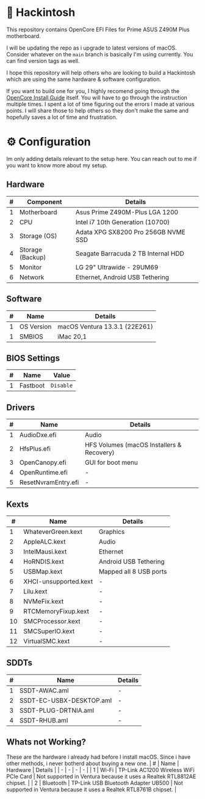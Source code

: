 #  Hackintosh
This repository contains OpenCore EFI Files for Prime ASUS Z490M Plus motherboard.

I will be updating the repo as i upgrade to latest versions of macOS. Consider whatever on the `main` branch is basically I'm using currently. You can find version tags as well.

I hope this repository will help others who are looking to build a Hackintosh which are using the same hardware & software configuration.

If you want to build one for you, I highly recomend going through the [OpenCore Install Guide](https://dortania.github.io/OpenCore-Install-Guide/) itself. You will have to go through the instruction multiple times. I spent a lot of time figuring out the errors I made at various points. I will share those to help others so they don't make the same and hopefully saves a lot of time and frustration.

# ⚙️ Configuration
Im only adding details relevant to the setup here. You can reach out to me if you want to know more about my setup.

## Hardware
| # | Component | Details |
| - | - | - |
| 1 | Motherboard | Asus Prime Z490M-Plus LGA 1200 |
| 2 | CPU | Intel i7 10th Generation (10700) |
| 3 | Storage (OS) | Adata XPG SX8200 Pro 256GB NVME SSD |
| 4 | Storage (Backup) | Seagate Barracuda 2 TB Internal HDD |
| 5 | Monitor | LG 29" Ultrawide - 29UM69 |
| 6 | Network | Ethernet, Android USB Tethering |

## Software
| # | Name | Details |
| - | - | - |
| 1 | OS Version | macOS Ventura 13.3.1 (22E261) |
| 1 | SMBIOS | iMac 20,1 |

## BIOS Settings
| # | Name | Value |
| - | - | - |
| 1 | Fastboot | `Disable` |

## Drivers
| # | Name | Details |
| - | - | - |
| 1 | AudioDxe.efi | Audio |
| 2 | HfsPlus.efi | HFS Volumes (macOS Installers & Recovery) |
| 3 | OpenCanopy.efi | GUI for boot menu |
| 4 | OpenRuntime.efi | - |
| 5 | ResetNvramEntry.efi | - |

## Kexts
| # | Name | Details |
| - | - | - |
| 1 | WhateverGreen.kext | Graphics |
| 2 | AppleALC.kext | Audio |
| 3 | IntelMausi.kext | Ethernet |
| 4 | HoRNDIS.kext | Android USB Tethering |
| 5 | USBMap.kext | Mapped all 8 USB ports |
| 6 | XHCI-unsupported.kext | - |
| 7 | Lilu.kext | - |
| 8 | NVMeFix.kext | - |
| 9 | RTCMemoryFixup.kext | - |
| 10 | SMCProcessor.kext | - |
| 11 | SMCSuperIO.kext | - |
| 12 | VirtualSMC.kext | - |

## SDDTs
| # | Name | Details |
| - | - | - |
| 1 | SSDT-AWAC.aml | - |
| 2 | SSDT-EC-USBX-DESKTOP.aml | - |
| 3 | SSDT-PLUG-DRTNIA.aml | - |
| 4 | SSDT-RHUB.aml | - |

## Whats not Working?
These are the hardware i already had before I install macOS. Since i have other methods, i never botherd about buying a new one.
| # | Name | Hardware | Details |
| - | - | - | - |
| 1 | Wi-Fi | TP-Link AC1200 Wireless WiFi PCIe Card | Not supported in Ventura because it uses a Realtek RTL8812AE chipset. |
| 2 | Bluetooth | TP-Link USB Bluetooth Adapter UB500 | Not supported in Ventura because it uses a Realtek RTL8761B chipset. |
